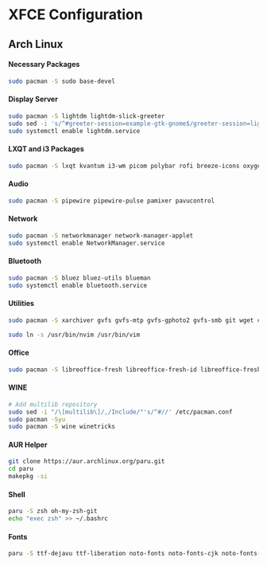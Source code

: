 # XFCE Configuration

## Arch Linux

#### Necessary Packages

```bash
sudo pacman -S sudo base-devel
```

#### Display Server

```bash
sudo pacman -S lightdm lightdm-slick-greeter
sudo sed -i 's/^#greeter-session=example-gtk-gnome$/greeter-session=lightdm-slick-greeter/' /etc/lightdm/lightdm.conf
sudo systemctl enable lightdm.service
```

#### LXQT and i3 Packages

```bash
sudo pacman -S lxqt kvantum i3-wm picom polybar rofi breeze-icons oxygen-icons xsettingsd
```

#### Audio

```bash
sudo pacman -S pipewire pipewire-pulse pamixer pavucontrol
```

#### Network

```bash
sudo pacman -S networkmanager network-manager-applet
sudo systemctl enable NetworkManager.service
```

#### Bluetooth

```bash
sudo pacman -S bluez bluez-utils blueman
sudo systemctl enable bluetooth.service
```

#### Utilities

```bash
sudo pacman -S xarchiver gvfs gvfs-mtp gvfs-gphoto2 gvfs-smb git wget curl htop neofetch xclip xsel feh gnome-keyring xorg-xkill webp-pixbuf-loader mpv ffmpegthumbnailer tumbler tmux neovim kitty

sudo ln -s /usr/bin/nvim /usr/bin/vim
```

#### Office

```bash
sudo pacman -S libreoffice-fresh libreoffice-fresh-id libreoffice-fresh-ja atril
```

#### WINE

```bash
# Add multilib repository
sudo sed -i "/\[multilib\]/,/Include/"'s/^#//' /etc/pacman.conf
sudo pacman -Syu
sudo pacman -S wine winetricks
```

#### AUR Helper

```bash
git clone https://aur.archlinux.org/paru.git
cd paru
makepkg -si
```

#### Shell

```bash
paru -S zsh oh-my-zsh-git
echo "exec zsh" >> ~/.bashrc
```

#### Fonts

```bash
paru -S ttf-dejavu ttf-liberation noto-fonts noto-fonts-cjk noto-fonts-emoji noto-fonts-extra nerd-fonts-meta
```